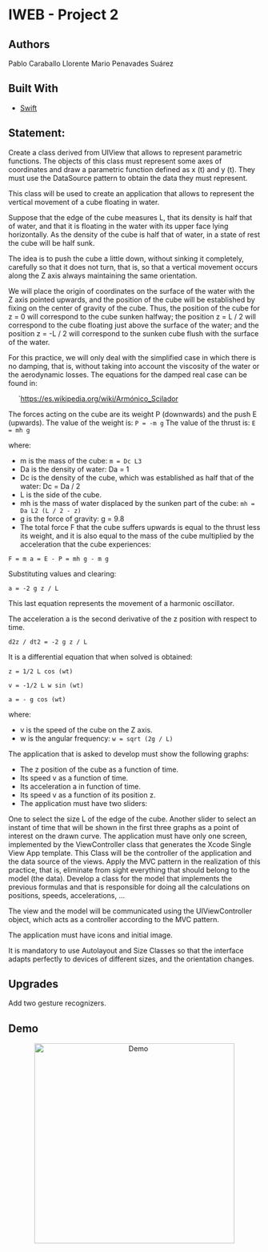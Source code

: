 # IWEB - Project 2
## Authors
Pablo Caraballo Llorente
Mario Penavades Suárez

## Built With
- [Swift](https://www.apple.com/swift/)

## Statement:
Create a class derived from UIView that allows to represent parametric functions. The objects of this class must represent some axes of coordinates and draw a parametric function defined as x (t) and y (t). They must use the DataSource pattern to obtain the data they must represent.

This class will be used to create an application that allows to represent the vertical movement of a cube floating in water.

Suppose that the edge of the cube measures L, that its density is half that of water, and that it is floating in the water with its upper face lying horizontally. As the density of the cube is half that of water, in a state of rest the cube will be half sunk.

The idea is to push the cube a little down, without sinking it completely, carefully so that it does not turn, that is, so that a vertical movement occurs along the Z axis always maintaining the same orientation.

We will place the origin of coordinates on the surface of the water with the Z axis pointed upwards, and the position of the cube will be established by fixing on the center of gravity of the cube. Thus, the position of the cube for z = 0 will correspond to the cube sunken halfway; the position z = L / 2 will correspond to the cube floating just above the surface of the water; and the position z = -L / 2 will correspond to the sunken cube flush with the surface of the water.

For this practice, we will only deal with the simplified case in which there is no damping, that is, without taking into account the viscosity of the water or the aerodynamic losses. The equations for the damped real case can be found in:

     `https://es.wikipedia.org/wiki/Armónico_Scilador

The forces acting on the cube are its weight P (downwards) and the push E (upwards).
The value of the weight is: `P = -m g`
The value of the thrust is: `E = mh g`

where:
* m is the mass of the cube: `m = Dc L3`
* Da is the density of water: Da = 1
* Dc is the density of the cube, which was established as half that of the water: Dc = Da / 2
* L is the side of the cube.
* mh is the mass of water displaced by the sunken part of the cube: `mh = Da L2 (L / 2 - z)`
* g is the force of gravity: g = 9.8
* The total force F that the cube suffers upwards is equal to the thrust less its weight, and it is also equal to the mass of the cube multiplied by the acceleration that the cube experiences:

`F = m a = E - P = mh g - m g`

Substituting values ​​and clearing:

`a = -2 g z / L`

This last equation represents the movement of a harmonic oscillator.

The acceleration a is the second derivative of the z position with respect to time.

`d2z / dt2 = -2 g z / L`

It is a differential equation that when solved is obtained:

`z = 1/2 L cos (wt)`

`v = -1/2 L w sin (wt)`

`a = - g cos (wt)`

where:
* v is the speed of the cube on the Z axis.
* w is the angular frequency: `w = sqrt (2g / L)`

The application that is asked to develop must show the following graphs:
* The z position of the cube as a function of time.
* Its speed v as a function of time.
* Its acceleration a in function of time.
* Its speed v as a function of its position z.
* The application must have two sliders:

One to select the size L of the edge of the cube.
Another slider to select an instant of time that will be shown in the first three graphs as a point of interest on the drawn curve.
The application must have only one screen, implemented by the ViewController class that generates the Xcode Single View App template. This Class will be the controller of the application and the data source of the views. Apply the MVC pattern in the realization of this practice, that is, eliminate from sight everything that should belong to the model (the data). Develop a class for the model that implements the previous formulas and that is responsible for doing all the calculations on positions, speeds, accelerations, ...

The view and the model will be communicated using the UIViewController object, which acts as a controller according to the MVC pattern.

The application must have icons and initial image.

It is mandatory to use Autolayout and Size Classes so that the interface adapts perfectly to devices of different sizes, and the orientation changes.

## Upgrades
Add two gesture recognizers.

## Demo
<p align="center">
    <img src="p2.gif" alt="Demo" height="400" />
</p>